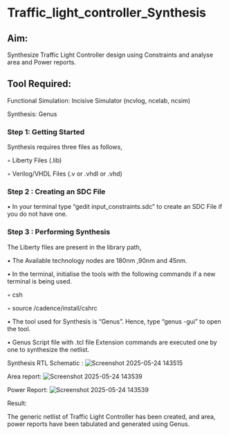# Traffic_light_controller_Synthesis

## Aim:

Synthesize Traffic Light Controller design using Constraints and analyse area and Power reports.

## Tool Required:

Functional Simulation: Incisive Simulator (ncvlog, ncelab, ncsim)

Synthesis: Genus

### Step 1: Getting Started

Synthesis requires three files as follows,

◦ Liberty Files (.lib)

◦ Verilog/VHDL Files (.v or .vhdl or .vhd)

### Step 2 : Creating an SDC File

•	In your terminal type “gedit input_constraints.sdc” to create an SDC File if you do not have one.

### Step 3 : Performing Synthesis

The Liberty files are present in the library path,

• The Available technology nodes are 180nm ,90nm and 45nm.

• In the terminal, initialise the tools with the following commands if a new terminal is being used.

◦ csh

◦ source /cadence/install/cshrc

• The tool used for Synthesis is “Genus”. Hence, type “genus -gui” to open the tool.

• Genus Script file with .tcl file Extension commands are executed one by one to synthesize the netlist.

Synthesis RTL Schematic :
![Screenshot 2025-05-24 143515](https://github.com/user-attachments/assets/1550c95a-b018-4805-a45f-f9b9dc5bc3db)


Area report:
![Screenshot 2025-05-24 143539](https://github.com/user-attachments/assets/ec7f6a71-d712-444a-8c74-035bb88a9095)


Power Report:
![Screenshot 2025-05-24 143539](https://github.com/user-attachments/assets/5bdfeb1c-d8ef-4a51-895d-47c5fc7dbd81)


Result:

The generic netlist of Traffic Light Controller has been created, and area, power reports have been tabulated and generated using Genus.
